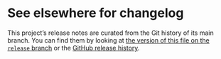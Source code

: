 # See elsewhere for changelog

This project’s release notes are curated from the Git history of its main
branch. You can find them by looking at [the version of this file on the
`release` branch][branch] or the [GitHub release history][gh-releases].

[branch]: https://github.com/WorldWideTelescope/wwt-webgl-engine/blob/release/research-app-messages/CHANGELOG.md
[gh-releases]: https://github.com/WorldWideTelescope/wwt-webgl-engine/releases
